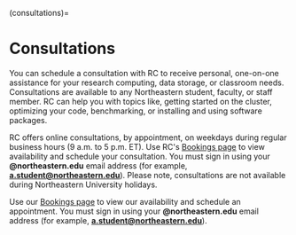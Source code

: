 (consultations)=

# Consultations

You can schedule a consultation with RC to receive personal, one-on-one assistance for your research computing, data storage, or classroom needs. Consultations are available to any Northeastern student, faculty, or staff member. RC can help you with topics like, getting started on the cluster, optimizing your code, benchmarking, or installing and using software packages.

RC offers online consultations, by appointment, on weekdays during regular business hours (9 a.m. to 5 p.m. ET). Use RC's [Bookings page](https://rc.northeastern.edu/support/consulting/) to view availability and schedule your consultation. You must sign in using your **@northeastern.edu** email address (for example, **[a.student@northeastern.edu](mailto:a.student@northeastern.edu)**). Please note, consultations are not available during Northeastern University holidays.

Use our [Bookings page](https://rc.northeastern.edu/support/consulting/) to view our availability and schedule an appointment. You must sign in using your **@northeastern.edu** email address (for example, **[a.student@northeastern.edu](mailto:a.student@northeastern.edu)**).
